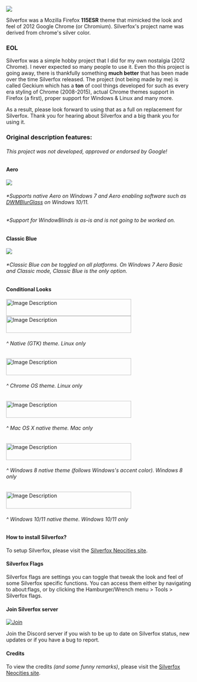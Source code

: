 
![](githubassets/silverfoxlogo.png)

Silverfox was a Mozilla Firefox **115ESR** theme that mimicked the look and feel of 2012 Google Chrome (or Chromium). Silverfox's project name was derived from chrome's silver color.

### EOL

Silverfox was a simple hobby project that I did for my own nostalgia (2012 Chrome). I never expected so many people to use it. Even tho this project is going away, there is thankfully something **much better** that has been made over the time Silverfox released. The project (not being made by me) is called Geckium which has a **ton** of cool things developed for such as every era styling of Chrome (2008-2015), actual Chrome themes support in Firefox (a first), proper support for Windows & Linux and many more. 

As a result, please look forward to using that as a full on replacement for Silverfox. Thank you for hearing about Silverfox and a big thank you for using it.

### Original description features:
######  This project was not developed, approved or endorsed by Google!

#### Aero

![](githubassets/aero.png)
######  *Supports native Aero on Windows 7 and Aero enabling software such as [DWMBlurGlass](https://github.com/Maplespe/DWMBlurGlass/) on Windows 10/11.
######  *Support for WindowBlinds is as-is and is not going to be worked on.

#### Classic Blue

![](githubassets/classic.png)

######  *Classic Blue can be toggled on all platforms. On Windows 7 Aero Basic and Classic mode, Classic Blue is the only option.

#### Conditional Looks
<img src="/theme/chrome/assets/images/pages/settings/native_linux.png" alt="Image Description" style="width:340px; height:46px;">

<img src="/theme/chrome/assets/images/pages/settings/native_linux_rev.png" alt="Image Description" style="width:340px; height:46px;">

###### ^ Native (GTK) theme. Linux only

<img src="/theme/chrome/assets/images/pages/settings/native_linux_chromeOS.png" alt="Image Description" style="width:340px; height:46px;">

###### ^ Chrome OS theme. Linux only

<img src="/theme/chrome/assets/images/pages/settings/native_mac.png" alt="Image Description" style="width:340px; height:46px;">

###### ^ Mac OS X native theme. Mac only

<img src="/theme/chrome/assets/images/pages/settings/native_win8.png" alt="Image Description" style="width:340px; height:46px;">

###### ^ Windows 8 native theme (follows Windows's accent color). Windows 8 only

<img src="/theme/chrome/assets/images/pages/settings/native_win11.png" alt="Image Description" style="width:340px; height:46px;">

###### ^ Windows 10/11 native theme. Windows 10/11 only

#### How to install Silverfox?

To setup Silverfox, please visit the [Silverfox Neocities site](https://silverfox.neocities.org/openbeta).

#### Silverfox Flags

Silverfox flags are settings you can toggle that tweak the look and feel of some Silverfox specific functions. You can access them either by navigating to about:flags, or by clicking the Hamburger/Wrench menu > Tools > Silverfox flags.

#### Join Silverfox server

[![Join](/githubassets/serverjoin.gif)](https://discord.gg/WkvvDXs2uQ)

Join the Discord server if you wish to be up to date on Silverfox status, new updates or if you have a bug to report.


#### Credits

To view the credits *(and some funny remarks)*, please visit the [Silverfox Neocities site](https://silverfox.neocities.org/components/credits).

